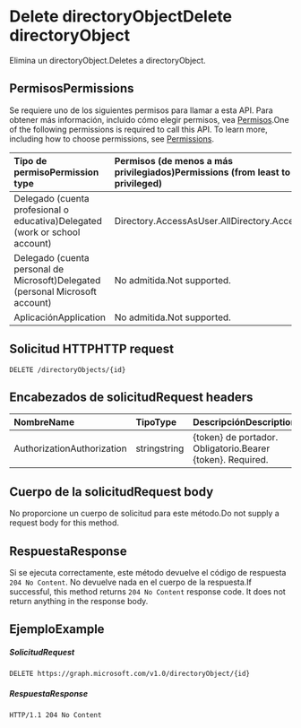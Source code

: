 # <a name="delete-directoryobject"></a><span data-ttu-id="a50e0-101">Delete directoryObject</span><span class="sxs-lookup"><span data-stu-id="a50e0-101">Delete directoryObject</span></span>

<span data-ttu-id="a50e0-102">Elimina un directoryObject.</span><span class="sxs-lookup"><span data-stu-id="a50e0-102">Deletes a directoryObject.</span></span>

## <a name="permissions"></a><span data-ttu-id="a50e0-103">Permisos</span><span class="sxs-lookup"><span data-stu-id="a50e0-103">Permissions</span></span>
<span data-ttu-id="a50e0-p101">Se requiere uno de los siguientes permisos para llamar a esta API. Para obtener más información, incluido cómo elegir permisos, vea [Permisos](../../../concepts/permissions_reference.md).</span><span class="sxs-lookup"><span data-stu-id="a50e0-p101">One of the following permissions is required to call this API. To learn more, including how to choose permissions, see [Permissions](../../../concepts/permissions_reference.md).</span></span>


|<span data-ttu-id="a50e0-106">Tipo de permiso</span><span class="sxs-lookup"><span data-stu-id="a50e0-106">Permission type</span></span>      | <span data-ttu-id="a50e0-107">Permisos (de menos a más privilegiados)</span><span class="sxs-lookup"><span data-stu-id="a50e0-107">Permissions (from least to most privileged)</span></span>              |
|:--------------------|:---------------------------------------------------------|
|<span data-ttu-id="a50e0-108">Delegado (cuenta profesional o educativa)</span><span class="sxs-lookup"><span data-stu-id="a50e0-108">Delegated (work or school account)</span></span> | <span data-ttu-id="a50e0-109">Directory.AccessAsUser.All</span><span class="sxs-lookup"><span data-stu-id="a50e0-109">Directory.AccessAsUser.All</span></span>    |
|<span data-ttu-id="a50e0-110">Delegado (cuenta personal de Microsoft)</span><span class="sxs-lookup"><span data-stu-id="a50e0-110">Delegated (personal Microsoft account)</span></span> | <span data-ttu-id="a50e0-111">No admitida.</span><span class="sxs-lookup"><span data-stu-id="a50e0-111">Not supported.</span></span>    |
|<span data-ttu-id="a50e0-112">Aplicación</span><span class="sxs-lookup"><span data-stu-id="a50e0-112">Application</span></span> | <span data-ttu-id="a50e0-113">No admitida.</span><span class="sxs-lookup"><span data-stu-id="a50e0-113">Not supported.</span></span> |

## <a name="http-request"></a><span data-ttu-id="a50e0-114">Solicitud HTTP</span><span class="sxs-lookup"><span data-stu-id="a50e0-114">HTTP request</span></span>
<!-- { "blockType": "ignored" } -->
```http
DELETE /directoryObjects/{id}

```
## <a name="request-headers"></a><span data-ttu-id="a50e0-115">Encabezados de solicitud</span><span class="sxs-lookup"><span data-stu-id="a50e0-115">Request headers</span></span>
| <span data-ttu-id="a50e0-116">Nombre</span><span class="sxs-lookup"><span data-stu-id="a50e0-116">Name</span></span>       | <span data-ttu-id="a50e0-117">Tipo</span><span class="sxs-lookup"><span data-stu-id="a50e0-117">Type</span></span> | <span data-ttu-id="a50e0-118">Descripción</span><span class="sxs-lookup"><span data-stu-id="a50e0-118">Description</span></span>|
|:---------------|:--------|:----------|
| <span data-ttu-id="a50e0-119">Authorization</span><span class="sxs-lookup"><span data-stu-id="a50e0-119">Authorization</span></span>  | <span data-ttu-id="a50e0-120">string</span><span class="sxs-lookup"><span data-stu-id="a50e0-120">string</span></span>  | <span data-ttu-id="a50e0-p102">{token} de portador. Obligatorio.</span><span class="sxs-lookup"><span data-stu-id="a50e0-p102">Bearer {token}. Required.</span></span> |

## <a name="request-body"></a><span data-ttu-id="a50e0-123">Cuerpo de la solicitud</span><span class="sxs-lookup"><span data-stu-id="a50e0-123">Request body</span></span>
<span data-ttu-id="a50e0-124">No proporcione un cuerpo de solicitud para este método.</span><span class="sxs-lookup"><span data-stu-id="a50e0-124">Do not supply a request body for this method.</span></span>

## <a name="response"></a><span data-ttu-id="a50e0-125">Respuesta</span><span class="sxs-lookup"><span data-stu-id="a50e0-125">Response</span></span>

<span data-ttu-id="a50e0-p103">Si se ejecuta correctamente, este método devuelve el código de respuesta `204 No Content`. No devuelve nada en el cuerpo de la respuesta.</span><span class="sxs-lookup"><span data-stu-id="a50e0-p103">If successful, this method returns `204 No Content` response code. It does not return anything in the response body.</span></span>

## <a name="example"></a><span data-ttu-id="a50e0-128">Ejemplo</span><span class="sxs-lookup"><span data-stu-id="a50e0-128">Example</span></span>
##### <a name="request"></a><span data-ttu-id="a50e0-129">Solicitud</span><span class="sxs-lookup"><span data-stu-id="a50e0-129">Request</span></span>

<!-- {
  "blockType": "request",
  "name": "delete_directoryobject"
}-->
```http
DELETE https://graph.microsoft.com/v1.0/directoryObject/{id}
```
##### <a name="response"></a><span data-ttu-id="a50e0-130">Respuesta</span><span class="sxs-lookup"><span data-stu-id="a50e0-130">Response</span></span>

<!-- {
  "blockType": "response",
  "truncated": true
} -->
```http
HTTP/1.1 204 No Content
```

<!-- uuid: 8fcb5dbc-d5aa-4681-8e31-b001d5168d79
2015-10-25 14:57:30 UTC -->
<!-- {
  "type": "#page.annotation",
  "description": "Delete directoryObject",
  "keywords": "",
  "section": "documentation",
  "tocPath": ""
}-->